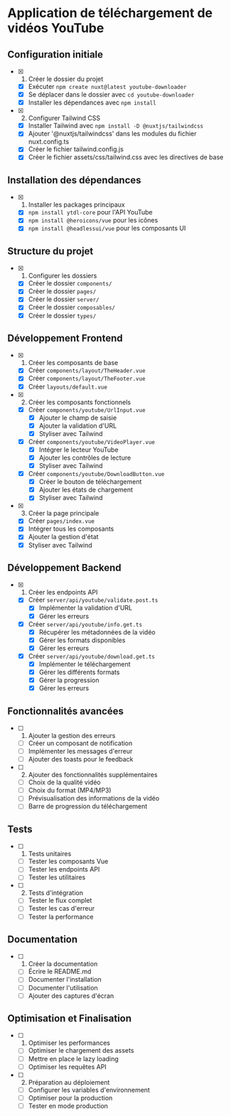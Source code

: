 # Application de téléchargement de vidéos YouTube

## Configuration initiale
- [x] 1. Créer le dossier du projet
  - [x] Exécuter `npm create nuxt@latest youtube-downloader`
  - [x] Se déplacer dans le dossier avec `cd youtube-downloader`
  - [x] Installer les dépendances avec `npm install`

- [x] 2. Configurer Tailwind CSS
  - [x] Installer Tailwind avec `npm install -D @nuxtjs/tailwindcss`
  - [x] Ajouter '@nuxtjs/tailwindcss' dans les modules du fichier nuxt.config.ts
  - [x] Créer le fichier tailwind.config.js
  - [x] Créer le fichier assets/css/tailwind.css avec les directives de base

## Installation des dépendances
- [x] 1. Installer les packages principaux
  - [x] `npm install ytdl-core` pour l'API YouTube
  - [x] `npm install @heroicons/vue` pour les icônes
  - [x] `npm install @headlessui/vue` pour les composants UI

## Structure du projet
- [x] 1. Configurer les dossiers
  - [x] Créer le dossier `components/`
  - [x] Créer le dossier `pages/`
  - [x] Créer le dossier `server/`
  - [x] Créer le dossier `composables/`
  - [x] Créer le dossier `types/`

## Développement Frontend
- [x] 1. Créer les composants de base
  - [x] Créer `components/layout/TheHeader.vue`
  - [x] Créer `components/layout/TheFooter.vue`
  - [x] Créer `layouts/default.vue`

- [x] 2. Créer les composants fonctionnels
  - [x] Créer `components/youtube/UrlInput.vue`
    - [x] Ajouter le champ de saisie
    - [x] Ajouter la validation d'URL
    - [x] Styliser avec Tailwind
  
  - [x] Créer `components/youtube/VideoPlayer.vue`
    - [x] Intégrer le lecteur YouTube
    - [x] Ajouter les contrôles de lecture
    - [x] Styliser avec Tailwind
  
  - [x] Créer `components/youtube/DownloadButton.vue`
    - [x] Créer le bouton de téléchargement
    - [x] Ajouter les états de chargement
    - [x] Styliser avec Tailwind

- [x] 3. Créer la page principale
  - [x] Créer `pages/index.vue`
  - [x] Intégrer tous les composants
  - [x] Ajouter la gestion d'état
  - [x] Styliser avec Tailwind

## Développement Backend
- [x] 1. Créer les endpoints API
  - [x] Créer `server/api/youtube/validate.post.ts`
    - [x] Implémenter la validation d'URL
    - [x] Gérer les erreurs

  - [x] Créer `server/api/youtube/info.get.ts`
    - [x] Récupérer les métadonnées de la vidéo
    - [x] Gérer les formats disponibles
    - [x] Gérer les erreurs

  - [x] Créer `server/api/youtube/download.get.ts`
    - [x] Implémenter le téléchargement
    - [x] Gérer les différents formats
    - [x] Gérer la progression
    - [x] Gérer les erreurs

## Fonctionnalités avancées
- [ ] 1. Ajouter la gestion des erreurs
  - [ ] Créer un composant de notification
  - [ ] Implémenter les messages d'erreur
  - [ ] Ajouter des toasts pour le feedback

- [ ] 2. Ajouter des fonctionnalités supplémentaires
  - [ ] Choix de la qualité vidéo
  - [ ] Choix du format (MP4/MP3)
  - [ ] Prévisualisation des informations de la vidéo
  - [ ] Barre de progression du téléchargement

## Tests
- [ ] 1. Tests unitaires
  - [ ] Tester les composants Vue
  - [ ] Tester les endpoints API
  - [ ] Tester les utilitaires

- [ ] 2. Tests d'intégration
  - [ ] Tester le flux complet
  - [ ] Tester les cas d'erreur
  - [ ] Tester la performance

## Documentation
- [ ] 1. Créer la documentation
  - [ ] Écrire le README.md
  - [ ] Documenter l'installation
  - [ ] Documenter l'utilisation
  - [ ] Ajouter des captures d'écran

## Optimisation et Finalisation
- [ ] 1. Optimiser les performances
  - [ ] Optimiser le chargement des assets
  - [ ] Mettre en place le lazy loading
  - [ ] Optimiser les requêtes API

- [ ] 2. Préparation au déploiement
  - [ ] Configurer les variables d'environnement
  - [ ] Optimiser pour la production
  - [ ] Tester en mode production
